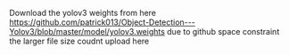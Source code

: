 Download the yolov3 weights from here https://github.com/patrick013/Object-Detection---Yolov3/blob/master/model/yolov3.weights
due to github space constraint the larger file size coudnt upload here 
